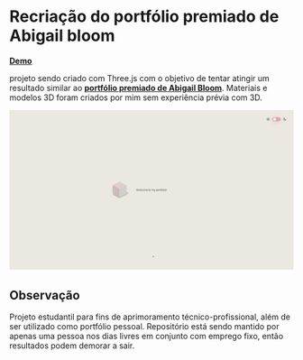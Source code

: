 # Recriação do portfólio premiado de Abigail bloom

**[Demo](https://abigail-bloom-portolio-bokoko33.vercel.app/)**

projeto sendo criado com Three.js com o objetivo de tentar atingir um resultado similar ao **[portfólio premiado de Abigail Bloom](https://bokoko33.me/)**. Materiais e modelos 3D foram criados por mim sem experiência prévia com 3D.

![Resultado final esperado](imgdb/image.png?raw=true "Exemplo de resultado final")

## Observação

Projeto estudantil para fins de aprimoramento técnico-profissional, além de ser utilizado como portfólio pessoal.
Repositório está sendo mantido por apenas uma pessoa nos dias livres em conjunto com emprego fixo, então resultados podem demorar a sair.
